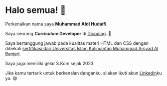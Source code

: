 # Halo semua! 👋

Perkenalkan nama saya **Muhammad Aldi Hudaifi**.<br>

Saya seorang **Curriculum Developer** di [Dicoding](https://www.dicoding.com). 🌱<br> 

Saya bertanggung jawab pada kualitas materi HTML dan CSS dengan dibekali [sertifikasi dari Universitas Islam Kalimantan Muhammad Arsyad Al Banjari](https://praktikum.fti.uniska-bjm.ac.id/praktikum/list-sertifikat/).<br>

Saya juga memiliki gelar S.Kom sejak 2023.<br>

Jika kamu tertarik untuk berkenalan denganku, silakan ikuti akun [Linkedin](https://www.linkedin.com/in/aldi-aldi-668894288)ku ya. 😄
